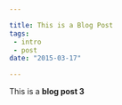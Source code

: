 ```yaml
---

title: This is a Blog Post
tags:
 - intro
 - post
date: "2015-03-17"

---
```


This is a **blog post 3**
                                        
